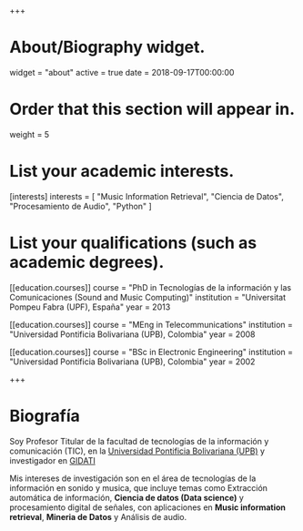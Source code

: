 +++
# About/Biography widget.
widget = "about"
active = true
date = 2018-09-17T00:00:00

# Order that this section will appear in.
weight = 5

# List your academic interests.
[interests]
  interests = [
  "Music Information Retrieval",
  "Ciencia de Datos",
  "Procesamiento de Audio",
  "Python"
  ]

# List your qualifications (such as academic degrees).
[[education.courses]]
    course = "PhD in Tecnologías de la información y las Comunicaciones (Sound and Music Computing)"
    institution = "Universitat Pompeu Fabra (UPF), España"
    year = 2013

[[education.courses]]
    course = "MEng in Telecommunications"
    institution = "Universidad Pontificia Bolivariana (UPB), Colombia"
    year = 2008

[[education.courses]]
    course = "BSc in Electronic Engineering"
    institution = "Universidad Pontificia Bolivariana (UPB), Colombia"
    year = 2002

+++

# Biografía
Soy Profesor Titular de la facultad de tecnologías de la información y comunicación (TIC), en la [Universidad Pontificia Bolivariana (UPB)](http://www.upb.edu.co/) y investigador en [GIDATI](https://www.upb.edu.co/es/investigacion/nuestro-sistema/grupos/grupo-investigaciones-desarrollo-aplicacion-telecomunicaciones-informatica-medellin)

  Mis intereses de investigación son en el área de tecnologías de la información en sonido y musica, que incluye temas como Extracción automática de información, **Ciencia de datos (Data science)** y procesamiento digital de señales, con aplicaciones en **Music information retrieval**, **Mineria de Datos** y Análisis de audio.
